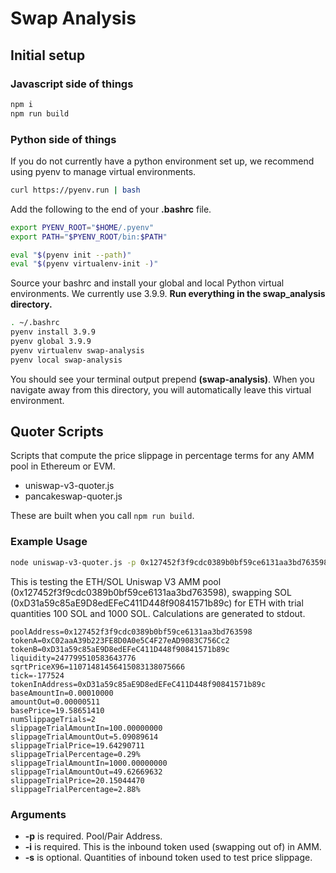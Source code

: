 # Swap Analysis

## Initial setup

### Javascript side of things
```bash
npm i
npm run build
```
### Python side of things
If you do not currently have a python environment set up, we recommend using pyenv to manage virtual environments.
```bash
curl https://pyenv.run | bash
```
Add the following to the end of your **.bashrc** file.
```bash
export PYENV_ROOT="$HOME/.pyenv"
export PATH="$PYENV_ROOT/bin:$PATH"

eval "$(pyenv init --path)"
eval "$(pyenv virtualenv-init -)"
```
Source your bashrc and install your global and local Python virtual environments. We currently use 3.9.9. **Run everything in the swap_analysis directory.**
```bash
. ~/.bashrc
pyenv install 3.9.9
pyenv global 3.9.9
pyenv virtualenv swap-analysis
pyenv local swap-analysis
```
You should see your terminal output prepend **(swap-analysis)**. When you navigate away from this directory, you will automatically leave this virtual environment.

## Quoter Scripts

Scripts that compute the price slippage in percentage terms for any AMM pool in Ethereum or EVM.
* uniswap-v3-quoter.js
* pancakeswap-quoter.js

These are built when you call ```npm run build```.

### Example Usage

```bash
node uniswap-v3-quoter.js -p 0x127452f3f9cdc0389b0bf59ce6131aa3bd763598 -i 0xD31a59c85aE9D8edEFeC411D448f90841571b89c -s 100,1000
```
This is testing the ETH/SOL Uniswap V3 AMM pool (0x127452f3f9cdc0389b0bf59ce6131aa3bd763598), swapping SOL (0xD31a59c85aE9D8edEFeC411D448f90841571b89c) for ETH with trial quantities 100 SOL and 1000 SOL. Calculations are generated to stdout.

```
poolAddress=0x127452f3f9cdc0389b0bf59ce6131aa3bd763598
tokenA=0xC02aaA39b223FE8D0A0e5C4F27eAD9083C756Cc2
tokenB=0xD31a59c85aE9D8edEFeC411D448f90841571b89c
liquidity=247799510583643776
sqrtPriceX96=11071481456415083138075666
tick=-177524
tokenInAddress=0xD31a59c85aE9D8edEFeC411D448f90841571b89c
baseAmountIn=0.00010000
amountOut=0.00000511
basePrice=19.58651410
numSlippageTrials=2
slippageTrialAmountIn=100.00000000
slippageTrialAmountOut=5.09089614
slippageTrialPrice=19.64290711
slippageTrialPercentage=0.29%
slippageTrialAmountIn=1000.00000000
slippageTrialAmountOut=49.62669632
slippageTrialPrice=20.15044470
slippageTrialPercentage=2.88%
```

### Arguments

* **-p** is required. Pool/Pair Address.
* **-i** is required. This is the inbound token used (swapping out of) in AMM.
* **-s** is optional. Quantities of inbound token used to test price slippage.
